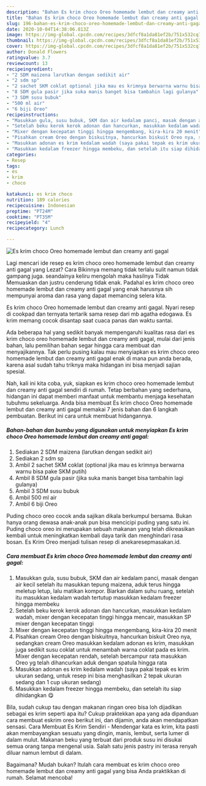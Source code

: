 ```yaml
---
description: "Bahan Es krim choco Oreo homemade lembut dan creamy anti gagal | Cara Masak Es krim choco Oreo homemade lembut dan creamy anti gagal Yang Bikin Ngiler"
title: "Bahan Es krim choco Oreo homemade lembut dan creamy anti gagal | Cara Masak Es krim choco Oreo homemade lembut dan creamy anti gagal Yang Bikin Ngiler"
slug: 196-bahan-es-krim-choco-oreo-homemade-lembut-dan-creamy-anti-gagal-cara-masak-es-krim-choco-oreo-homemade-lembut-dan-creamy-anti-gagal-yang-bikin-ngiler
date: 2020-10-04T14:38:06.813Z
image: https://img-global.cpcdn.com/recipes/3dfcf8a1da81ef2b/751x532cq70/es-krim-choco-oreo-homemade-lembut-dan-creamy-anti-gagal-foto-resep-utama.jpg
thumbnail: https://img-global.cpcdn.com/recipes/3dfcf8a1da81ef2b/751x532cq70/es-krim-choco-oreo-homemade-lembut-dan-creamy-anti-gagal-foto-resep-utama.jpg
cover: https://img-global.cpcdn.com/recipes/3dfcf8a1da81ef2b/751x532cq70/es-krim-choco-oreo-homemade-lembut-dan-creamy-anti-gagal-foto-resep-utama.jpg
author: Donald Flowers
ratingvalue: 3.7
reviewcount: 13
recipeingredient:
- "2 SDM maizena larutkan dengan sedikit air"
- "2 sdm sp"
- "2 sachet SKM coklat optional jika mau es krimnya berwarna warnu bisa pake SKM putih"
- "8 SDM gula pasir jika suka manis banget bisa tambahin lagi gulanya"
- "3 SDM susu bubuk"
- "500 ml air"
- "6 biji Oreo"
recipeinstructions:
- "Masukkan gula, susu bubuk, SKM dan air kedalam panci, masak dengan air kecil setelah itu masukkan tepung maizena, aduk terus hingga meletup letup, lalu matikan kompor. Biarkan dalam suhu ruang, setelah itu masukkan kedalam wadah tertutup masukkan kedalam freezer hingga membeku"
- "Setelah beku kerok kerok adonan dan hancurkan, masukkan kedalam wadah, mixer dengan kecepatan tinggi hingga mencair, masukkan SP mixer dengan kecepatan tinggi"
- "Mixer dengan kecepatan tinggi hingga mengembang, kira-kira 20 menit"
- "Pisahkan cream Oreo dengan biskuitnya, hancurkan biskuit Oreo nya, sedangkan cream Oreo masukkan kedalam adonan es krim, masukkan juga sedikit susu coklat untuk menambah warna coklat pada es krim. Mixer dengan kecepatan rendah, setelah bercampur rata masukkan Oreo yg telah dihancurkan aduk dengan spatula hingga rata"
- "Masukkan adonan es krim kedalam wadah (saya pakai tepak es krim ukuran sedang, untuk resep ini bisa menghasilkan 2 tepak ukuran sedang dan 1 cup ukuran sedang)"
- "Masukkan kedalam freezer hingga membeku, dan setelah itu siap dihidangkan 😋"
categories:
- Resep
tags:
- es
- krim
- choco

katakunci: es krim choco 
nutrition: 189 calories
recipecuisine: Indonesian
preptime: "PT24M"
cooktime: "PT35M"
recipeyield: "4"
recipecategory: Lunch

---
```



![Es krim choco Oreo homemade lembut dan creamy anti gagal](https://img-global.cpcdn.com/recipes/3dfcf8a1da81ef2b/751x532cq70/es-krim-choco-oreo-homemade-lembut-dan-creamy-anti-gagal-foto-resep-utama.jpg)

Lagi mencari ide resep es krim choco oreo homemade lembut dan creamy anti gagal yang Lezat? Cara Bikinnya memang tidak terlalu sulit namun tidak gampang juga. seandainya keliru mengolah maka hasilnya Tidak Memuaskan dan justru cenderung tidak enak. Padahal es krim choco oreo homemade lembut dan creamy anti gagal yang enak harusnya sih mempunyai aroma dan rasa yang dapat memancing selera kita.

Es krim choco Oreo homemade lembut dan creamy anti gagal. Nyari resep di cookpad dan ternyata tertarik sama resep dari mb agatha edogawa. Es krim memang cocok disantap saat cuaca panas dan waktu santai.

Ada beberapa hal yang sedikit banyak mempengaruhi kualitas rasa dari es krim choco oreo homemade lembut dan creamy anti gagal, mulai dari jenis bahan, lalu pemilihan bahan segar hingga cara membuat dan menyajikannya. Tak perlu pusing kalau mau menyiapkan es krim choco oreo homemade lembut dan creamy anti gagal enak di mana pun anda berada, karena asal sudah tahu triknya maka hidangan ini bisa menjadi sajian spesial.


Nah, kali ini kita coba, yuk, siapkan es krim choco oreo homemade lembut dan creamy anti gagal sendiri di rumah. Tetap berbahan yang sederhana, hidangan ini dapat memberi manfaat untuk membantu menjaga kesehatan tubuhmu sekeluarga. Anda bisa membuat Es krim choco Oreo homemade lembut dan creamy anti gagal memakai 7 jenis bahan dan 6 langkah pembuatan. Berikut ini cara untuk membuat hidangannya.

<!--inarticleads1-->

##### Bahan-bahan dan bumbu yang digunakan untuk menyiapkan Es krim choco Oreo homemade lembut dan creamy anti gagal:

1. Sediakan 2 SDM maizena (larutkan dengan sedikit air)
1. Sediakan 2 sdm sp
1. Ambil 2 sachet SKM coklat (optional jika mau es krimnya berwarna warnu bisa pake SKM putih)
1. Ambil 8 SDM gula pasir (jika suka manis banget bisa tambahin lagi gulanya)
1. Ambil 3 SDM susu bubuk
1. Ambil 500 ml air
1. Ambil 6 biji Oreo


Puding choco oreo cocok anda sajikan dikala berkumpul bersama. Bukan hanya orang dewasa anak-anak pun bisa mencicipi puding yang satu ini. Puding choco oreo ini merupakan sebuah makanan yang telah dikreasikan kembali untuk meningkatkan kembali daya tarik dan menghindari rasa bosan. Es Krim Oreo menjadi tulisan resep di anekaresepmasakan.id. 

<!--inarticleads2-->

##### Cara membuat Es krim choco Oreo homemade lembut dan creamy anti gagal:

1. Masukkan gula, susu bubuk, SKM dan air kedalam panci, masak dengan air kecil setelah itu masukkan tepung maizena, aduk terus hingga meletup letup, lalu matikan kompor. Biarkan dalam suhu ruang, setelah itu masukkan kedalam wadah tertutup masukkan kedalam freezer hingga membeku
1. Setelah beku kerok kerok adonan dan hancurkan, masukkan kedalam wadah, mixer dengan kecepatan tinggi hingga mencair, masukkan SP mixer dengan kecepatan tinggi
1. Mixer dengan kecepatan tinggi hingga mengembang, kira-kira 20 menit
1. Pisahkan cream Oreo dengan biskuitnya, hancurkan biskuit Oreo nya, sedangkan cream Oreo masukkan kedalam adonan es krim, masukkan juga sedikit susu coklat untuk menambah warna coklat pada es krim. Mixer dengan kecepatan rendah, setelah bercampur rata masukkan Oreo yg telah dihancurkan aduk dengan spatula hingga rata
1. Masukkan adonan es krim kedalam wadah (saya pakai tepak es krim ukuran sedang, untuk resep ini bisa menghasilkan 2 tepak ukuran sedang dan 1 cup ukuran sedang)
1. Masukkan kedalam freezer hingga membeku, dan setelah itu siap dihidangkan 😋


Bila, sudah cukup tau dengan makanan ringan oreo bisa loh dijadikan sebagai es krim seperti apa itu? Cukup praktekkan apa yang ada dipanduan cara membuat eskrim oreo berikut ini, dan dijamin, anda akan mendapatkan sensasi. Cara Membuat Es Krim Sendiri - Mendengar kata es krim, kita pasti akan membayangkan sesuatu yang dingin, manis, lembut, serta lumer di dalam mulut. Makanan beku yang terbuat dari produk susu ini disukai semua orang tanpa mengenal usia. Salah satu jenis pastry ini terasa renyah diluar namun lembut di dalam. 

Bagaimana? Mudah bukan? Itulah cara membuat es krim choco oreo homemade lembut dan creamy anti gagal yang bisa Anda praktikkan di rumah. Selamat mencoba!
